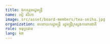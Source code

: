 ```yaml
---
title: ឯកឧត្ដមរដ្ឋមន្រ្តី
name: ទៀ សីហា
image: src/asset/board-members/tea-seiha.jpg
organization: ឧបនាយករដ្ឋមន្រ្តី រដ្ឋមន្ត្រីក្រសួងការពារជាតិ
role: អនុប្រធាន
lang: km
---
```

